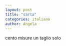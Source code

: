 ```yaml
---
layout: post
title: "sarta"
categories: italiano
author: Angela
---
```


cento misure un taglio solo
